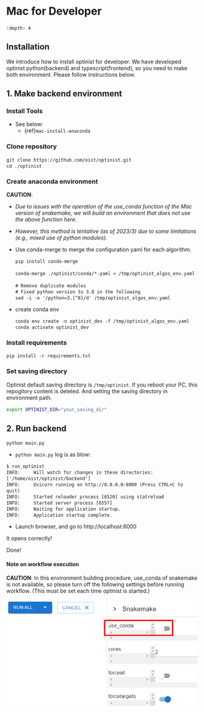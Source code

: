 Mac for Developer
=================

```{contents}
:depth: 4
```

## Installation

We introduce how to install optinist for developer.
We have developed optinist python(backend) and typescript(frontend), so you need to make both environment.
Please follow instructions below.

## 1. Make backend environment

### Install Tools

- See below:
  - {ref}`mac-install-anaconda`

### Clone repository

```
git clone https://github.com/oist/optinist.git
cd ./optinist
```

### Create anaconda environment

**CAUTION**:
- *Due to issues with the operation of the use_conda function of the Mac version of snakemake, we will build an environment that does not use the above function here.*
- *However, this method is tentative (as of 2023/3) due to some limitations (e.g., mixed use of python modules).*


- Use conda-merge to merge the configuration yaml for each algorithm.
  ```
  pip install conda-merge

  conda-merge ./optinist/conda/*.yaml > /tmp/optinist_algos_env.yaml

  # Remove duplicate modules
  # Fixed python version to 3.8 in the following
  sed -i -e '/python=3.[^8]/d' /tmp/optinist_algos_env.yaml
  ```

- create conda env
  ```
  conda env create -n optinist_dev -f /tmp/optinist_algos_env.yaml
  conda activate optinist_dev
  ```

### Install requirements

```
pip install -r requirements.txt
```

### Set saving directory

Optinist default saving directory is `/tmp/optinist`. If you reboot your PC, this repogitory content is deleted. And setting the saving directory in environment path.
```bash
export OPTINIST_DIR="your_saving_dir"
```

<!--
## 2. Create virtualenv

Under maintenance...
-->

## 2. Run backend

```
python main.py
```
- `python main.py` log is as blow:
```
$ run_optinist
INFO:     Will watch for changes in these directories: ['/home/oist/optinist/backend']
INFO:     Uvicorn running on http://0.0.0.0:8000 (Press CTRL+C to quit)
INFO:     Started reloader process [6520] using statreload
INFO:     Started server process [6557]
INFO:     Waiting for application startup.
INFO:     Application startup complete.
```
- Launch browser, and go to http://localhost:8000

It opens correctly!

Done!

#### Note on workflow execution

**CAUTION**:
In this environment building procedure, use_conda of snakemake is not available, so please turn off the following settings before running workflow. (This must be set each time optinist is started.)

![テスト画像](../_static/installation/snakemake_use_conda.png)
